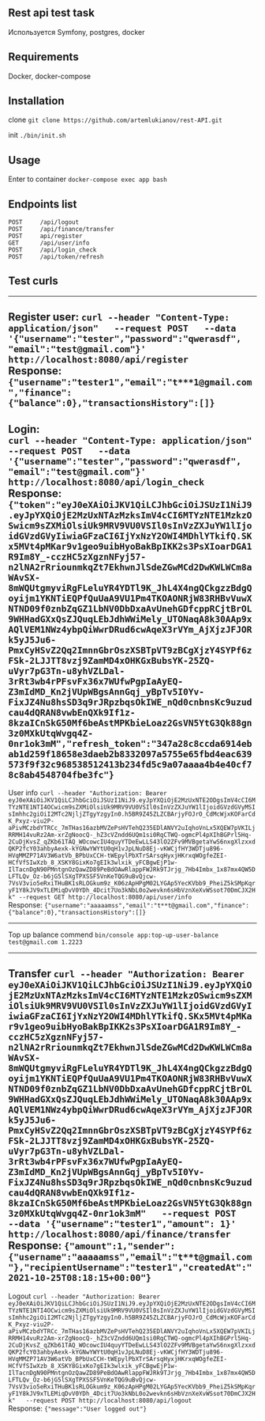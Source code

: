## Rest api test task

Используется Symfony, postgres, docker

## Requirements

Docker, docker-compose

## Installation

clone `git clone https://github.com/artemlukianov/rest-API.git`

init `./bin/init.sh`

## Usage

Enter to container `docker-compose exec app bash`

## Endpoints list

`POST     /api/logout`           
`POST     /api/finance/transfer`   
`POST     api/register`  
`GET      /api/user/info   `         
`POST     /api/login_check     `     
`POST     /api/token/refresh`

## Test curls
-----------------
Register user:
`curl --header "Content-Type: application/json"   --request POST   --data '{"username":"tester","password":"qwerasdf", "email":"test@gmail.com"}'   http://localhost:8080/api/register` <br />
Response:<br />
`{"username":"tester1","email":"t***1@gmail.com","finance":{"balance":0},"transactionsHistory":[]}`<br />
-----------------
Login: <br />
`curl --header "Content-Type: application/json"   --request POST   --data '{"username":"tester","password":"qwerasdf", "email":"test@gmail.com"}'   http://localhost:8080/api/login_check` <br />
Response:
`{"token":"eyJ0eXAiOiJKV1QiLCJhbGciOiJSUzI1NiJ9.eyJpYXQiOjE2MzUxNTAzMzksImV4cCI6MTYzNTE1MzkzOSwicm9sZXMiOlsiUk9MRV9VU0VSIl0sInVzZXJuYW1lIjoidGVzdGVyIiwiaGFzaCI6IjYxNzY2OWI4MDhlYTkifQ.SKx5MVt4pMKar9v1geo9uibHyoBakBpIKK2s3PsXIoarDGA1R9Im8Y_-cczHC5zXgznNFyj57-n2lNA2rRriounmkqZt7EkhwnJlSdeZGwMCd2DwKWLWCm8aWAvSX-8mWQUtgmyviRgFLeluYR4YDTl9K_JhL4X4ngQCkgzzBdgQoyijm1YKNTiEQPfQuUaA9VU1Pm4TKOAONRjW83RHBvVuwXNTND09f0znbZqGZ1LbNV0DbDxaAvUnehGDfcppRCjtBrOL9WHHadGXxQsZJQuqLEbJdhWWiMely_UTONaqA8k30AAp9xAQlVEM1NWz4ybpQiWwrDRud6cwAqeX3rVYm_AjXjzJFJORk5yJ5Ju6-PmxCyHSvZ2Qq2ImnnGbrOszXSBTpVT9zBCgXjzY4SYPf6zFSk-2LJJTT8vzj9ZamMD4xOHKGxBubsYK-25ZQ-uVyr7pG3Tn-u8yhVZLDal-3rRt3wb4rPFsvFx36x7WUfwPgpIaAyEQ-Z3mIdMD_Kn2jVUpWBgsAnnGqj_yBpTv5I0Yv-FixJZ4Nu8hsSD3q9rJRpzbqsOkIWE_nQd0cnbnsKc9uzudcau4dQRAN8vwbEnQXk9If1z-8kzaICnSkG50Mf6beAstMPKbieLoaz2GsVN5YtG3Qk88gn3z0MXkUtqWvgq4Z-0nr1ok3mM","refresh_token":"347a28c8ccda6914ebab1d259f18658e3daeb2b8332097a5755e65fbd4eac639573f9f32c968538512413b234fd5c9a07aaaa4b4e40cf78c8ab4548704fbe3fc"}
` <br />
-----------------
User info
`curl --header "Authorization: Bearer eyJ0eXAiOiJKV1QiLCJhbGciOiJSUzI1NiJ9.eyJpYXQiOjE2MzUxNTE2ODgsImV4cCI6MTYzNTE1NTI4OCwicm9sZXMiOlsiUk9MRV9VU0VSIl0sInVzZXJuYW1lIjoidGVzdGVyMSIsImhhc2giOiI2MTc2NjljZTgyYzgyIn0.h5BR9Z45ZLZCBArjyFOJrO_CdMcWjxKOFarCdK_Pxyz-viu2P-aPivMCzbdYTRCc_7mTHas16azbMVZePsHVTehQ235EDlANVY2uIqhoVnLx5XQEW7pVKILjRRMH14vuRz2Am-xrZgNoocQ-_hZ3cVZndd6UQm1si0RqCTWQ-ogmcPl4pXIhBGPrl5Hq-2CuDjKvsZ_qZKb61TAQ_WOcowcIU4quyYTDeEwLLS43lO2ZFv9MVBgetaYwS6nxgXlzxxdQKP2fcY03ahbyAexk-kYGNwYWYtU0qH1vJpLNuD8Ej-vKWCjfHY3WDTju896-HVqMMZP71AV3W6atVb_BPbUxCCH-tWEpylPbXTrSArsqHyxjHKrxqWOgfeZEI-HCfVfSIwXzb_8_XSKY8GixKo7gEIk3wlxik_yFCBgwEjP1w-IlTacnDgN90PMntgnOzQawZD89PeBdOAwRlappFWJRk9TJrjg_7Hb4Imbx_1x87mx4QW5DLFTLQv_Oz-b6jG5lSXgTPXSSF5VnKeTQG9uBvQjcw-7VsV3vio5eRxiTHuBK1sRLOGkum9z_K06zApHPgM02LYGAp5YecKVbb9_PheiZ5kSMpKqryF1Y8kJV9xTLEMiqDvV0YDh_4Dcit7Uo3kNbL0o2wevkn6sHbVznXeXvWSsot70DmCJX2Hk" --request GET http://localhost:8080/api/user/info
` <br />
Response:
`{"username":"aaaaamss","email":"t**t@gmail.com","finance":{"balance":0},"transactionsHistory":[]}`

-----------------
Top up balance commend
`bin/console app:top-up-user-balance test@gmail.com 1.2223`

-----------------
Transfer
`curl --header "Authorization: Bearer eyJ0eXAiOiJKV1QiLCJhbGciOiJSUzI1NiJ9.eyJpYXQiOjE2MzUxNTAzMzksImV4cCI6MTYzNTE1MzkzOSwicm9sZXMiOlsiUk9MRV9VU0VSIl0sInVzZXJuYW1lIjoidGVzdGVyIiwiaGFzaCI6IjYxNzY2OWI4MDhlYTkifQ.SKx5MVt4pMKar9v1geo9uibHyoBakBpIKK2s3PsXIoarDGA1R9Im8Y_-cczHC5zXgznNFyj57-n2lNA2rRriounmkqZt7EkhwnJlSdeZGwMCd2DwKWLWCm8aWAvSX-8mWQUtgmyviRgFLeluYR4YDTl9K_JhL4X4ngQCkgzzBdgQoyijm1YKNTiEQPfQuUaA9VU1Pm4TKOAONRjW83RHBvVuwXNTND09f0znbZqGZ1LbNV0DbDxaAvUnehGDfcppRCjtBrOL9WHHadGXxQsZJQuqLEbJdhWWiMely_UTONaqA8k30AAp9xAQlVEM1NWz4ybpQiWwrDRud6cwAqeX3rVYm_AjXjzJFJORk5yJ5Ju6-PmxCyHSvZ2Qq2ImnnGbrOszXSBTpVT9zBCgXjzY4SYPf6zFSk-2LJJTT8vzj9ZamMD4xOHKGxBubsYK-25ZQ-uVyr7pG3Tn-u8yhVZLDal-3rRt3wb4rPFsvFx36x7WUfwPgpIaAyEQ-Z3mIdMD_Kn2jVUpWBgsAnnGqj_yBpTv5I0Yv-FixJZ4Nu8hsSD3q9rJRpzbqsOkIWE_nQd0cnbnsKc9uzudcau4dQRAN8vwbEnQXk9If1z-8kzaICnSkG50Mf6beAstMPKbieLoaz2GsVN5YtG3Qk88gn3z0MXkUtqWvgq4Z-0nr1ok3mM"   --request POST   --data '{"username":"tester1","amount": 1}' http://localhost:8080/api/finance/transfer
`<br />
Response:
`{"amount":1,"sender":{"username":"aaaaamss","email":"t**t@gmail.com"},"recipientUsername":"tester1","createdAt":"2021-10-25T08:18:15+00:00"}
`
-----------------
Logout
`curl --header "Authorization: Bearer eyJ0eXAiOiJKV1QiLCJhbGciOiJSUzI1NiJ9.eyJpYXQiOjE2MzUxNTE2ODgsImV4cCI6MTYzNTE1NTI4OCwicm9sZXMiOlsiUk9MRV9VU0VSIl0sInVzZXJuYW1lIjoidGVzdGVyMSIsImhhc2giOiI2MTc2NjljZTgyYzgyIn0.h5BR9Z45ZLZCBArjyFOJrO_CdMcWjxKOFarCdK_Pxyz-viu2P-aPivMCzbdYTRCc_7mTHas16azbMVZePsHVTehQ235EDlANVY2uIqhoVnLx5XQEW7pVKILjRRMH14vuRz2Am-xrZgNoocQ-_hZ3cVZndd6UQm1si0RqCTWQ-ogmcPl4pXIhBGPrl5Hq-2CuDjKvsZ_qZKb61TAQ_WOcowcIU4quyYTDeEwLLS43lO2ZFv9MVBgetaYwS6nxgXlzxxdQKP2fcY03ahbyAexk-kYGNwYWYtU0qH1vJpLNuD8Ej-vKWCjfHY3WDTju896-HVqMMZP71AV3W6atVb_BPbUxCCH-tWEpylPbXTrSArsqHyxjHKrxqWOgfeZEI-HCfVfSIwXzb_8_XSKY8GixKo7gEIk3wlxik_yFCBgwEjP1w-IlTacnDgN90PMntgnOzQawZD89PeBdOAwRlappFWJRk9TJrjg_7Hb4Imbx_1x87mx4QW5DLFTLQv_Oz-b6jG5lSXgTPXSSF5VnKeTQG9uBvQjcw-7VsV3vio5eRxiTHuBK1sRLOGkum9z_K06zApHPgM02LYGAp5YecKVbb9_PheiZ5kSMpKqryF1Y8kJV9xTLEMiqDvV0YDh_4Dcit7Uo3kNbL0o2wevkn6sHbVznXeXvWSsot70DmCJX2Hk"   --request POST http://localhost:8080/api/logout
`<br />
Response: 
`{"message":"User logged out"}`

